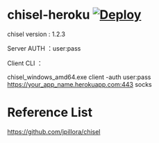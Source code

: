 
# chisel-heroku  [![Deploy](https://www.herokucdn.com/deploy/button.png)](https://heroku.com/deploy)

chisel version : 1.2.3

Server AUTH ：user:pass

Client CLI ：

chisel_windows_amd64.exe client -auth user:pass  https://your_app_name.herokuapp.com:443 socks

# Reference List

https://github.com/jpillora/chisel
